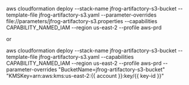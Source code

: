 aws cloudformation deploy --stack-name jfrog-artifactory-s3-bucket --template-file jfrog-artifactory-s3.yaml --parameter-overrides file://parameters/jfrog-artifactory-s3.properties --capabilities CAPABILITY_NAMED_IAM --region us-east-2 --profile aws-prd

or 

aws cloudformation deploy --stack-name jfrog-artifactory-s3-bucket --template-file jfrog-artifactory-s3.yaml --capabilities CAPABILITY_NAMED_IAM --region us-east-2 --profile aws-prd --parameter-overrides "BucketName=jfrog-artifactory-s3-bucket" "KMSKey=arn:aws:kms:us-east-2:{{ account }}:key/{{ key-id }}"

